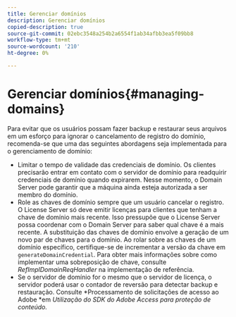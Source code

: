 ```yaml
---
title: Gerenciar domínios
description: Gerenciar domínios
copied-description: true
source-git-commit: 02ebc3548a254b2a6554f1ab34afbb3ea5f09bb8
workflow-type: tm+mt
source-wordcount: '210'
ht-degree: 0%

---
```


# Gerenciar domínios{#managing-domains}

Para evitar que os usuários possam fazer backup e restaurar seus arquivos em um esforço para ignorar o cancelamento de registro do domínio, recomenda-se que uma das seguintes abordagens seja implementada para o gerenciamento de domínio:

* Limitar o tempo de validade das credenciais de domínio. Os clientes precisarão entrar em contato com o servidor de domínio para readquirir credenciais de domínio quando expirarem. Nesse momento, o Domain Server pode garantir que a máquina ainda esteja autorizada a ser membro do domínio.
* Role as chaves de domínio sempre que um usuário cancelar o registro. O License Server só deve emitir licenças para clientes que tenham a chave de domínio mais recente. Isso pressupõe que o License Server possa coordenar com o Domain Server para saber qual chave é a mais recente. A substituição das chaves de domínio envolve a geração de um novo par de chaves para o domínio. Ao rolar sobre as chaves de um domínio específico, certifique-se de incrementar a versão da chave em `generateDomainCredential`. Para obter mais informações sobre como implementar uma sobreposição de chave, consulte *RefImplDomainReqHandler* na implementação de referência.
* Se o servidor de domínio for o mesmo que o servidor de licença, o servidor poderá usar o contador de reversão para detectar backup e restauração. Consulte *Processamento de solicitações de acesso ao Adobe *em *Utilização do SDK do Adobe Access para proteção de conteúdo.*
